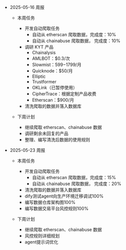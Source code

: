 * 2025-05-16 周报
  
  * 本周任务
    
    - 开发自动爬取任务
      - 自动从 etherscan 爬取数据，完成度：10%
      - 自动从 chainabuse 爬取数据， 完成度：10%
    - 调研 KYT 产品
        - Chainalysis
        - AMLBOT：$0.3/次
        - Slowmist：$599-$1799/月
        - Quicknode：$50/月
        - Elliptic
        - Trustformer
        - OKLink（已暂停使用）
        - CipherTrace：根据定制产品收费
        - Etherscan：$900/月
    - 清洗爬取的数据并落入数据库

  * 下周计划
  
    - 继续爬取 etherscan、chainabuse 数据
    - 调研剩余未回复的产品
    - 整理、编写清洗后数据的使用规则

* 2025-05-23 周报
  
  * 本周任务
    
    - 开发自动爬取任务
      - 自动从 etherscan 爬取数据，完成度：15%
      - 自动从 chainabuse 爬取数据， 完成度：20%
    - 清洗爬取的数据并落入数据库
    - dify测试agent向生产环境迁移调试100%
    - 编写数据仓库架构图100%
    - 编写数据交易平台风控规则100%

  * 下周计划
  
    - 继续爬取 etherscan、chainabuse 数据
    - 风控规则详细规划
    - agent提示词优化
